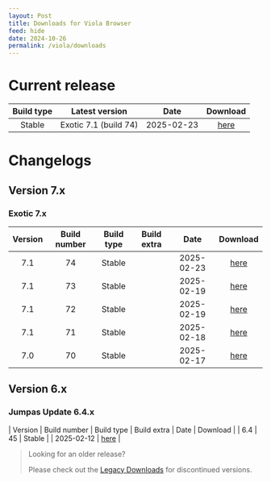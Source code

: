 ```yaml
---
layout: Post
title: Downloads for Viola Browser
feed: hide
date: 2024-10-26
permalink: /viola/downloads
---
```


# Current release

| Build type | Latest version | Date | Download |
| :--: | :--: | :--: | :--: |
| Stable | Exotic 7.1 (build 74) | 2025-02-23 | [here](/viola/builds/build74) |

<!-- | Next | Exotic 7.0 (Beta 6) (build 66) | 2025-02-15 | [here](/viola/builds/build66) | -->

# Changelogs
## Version 7.x
### Exotic 7.x

| Version | Build number | Build type | Build extra | Date | Download |
| :--: | :--: | :--: | :--: | :--: | :--: |
| 7.1 | 74 | Stable | | 2025-02-23 | [here](/viola/builds/build74) |
| 7.1 | 73 | Stable | | 2025-02-19 | [here](/viola/builds/build73) |
| 7.1 | 72 | Stable | | 2025-02-19 | [here](/viola/builds/build72) |
| 7.1 | 71 | Stable | | 2025-02-18 | [here](/viola/builds/build71) |
| 7.0 | 70 | Stable | | 2025-02-17 | [here](/viola/builds/build70) |

## Version 6.x
### Jumpas Update 6.4.x

| Version | Build number | Build type | Build extra | Date | Download |
| 6.4 | 45 | Stable | | 2025-02-12 | [here](/viola/builds/build45) |

> Looking for an older release?
> 
> Please check out the [Legacy Downloads](/viola/legacy_downloads) for discontinued versions.
